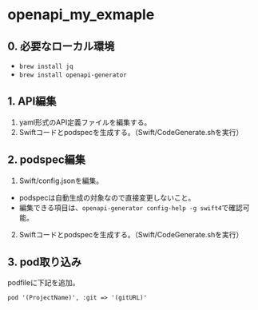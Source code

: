 # openapi_my_exmaple

## 0. 必要なローカル環境
 - `brew install jq`
 - `brew install openapi-generator`

## 1. API編集
1. yaml形式のAPI定義ファイルを編集する。
2. Swiftコードとpodspecを生成する。（Swift/CodeGenerate.shを実行）

## 2. podspec編集
1. Swift/config.jsonを編集。
  - podspecは自動生成の対象なので直接変更しないこと。
  - 編集できる項目は、`openapi-generator config-help -g swift4`で確認可能。
2. Swiftコードとpodspecを生成する。（Swift/CodeGenerate.shを実行）

## 3. pod取り込み
podfileに下記を追加。

`pod '(ProjectName)', :git => '(gitURL)'`
